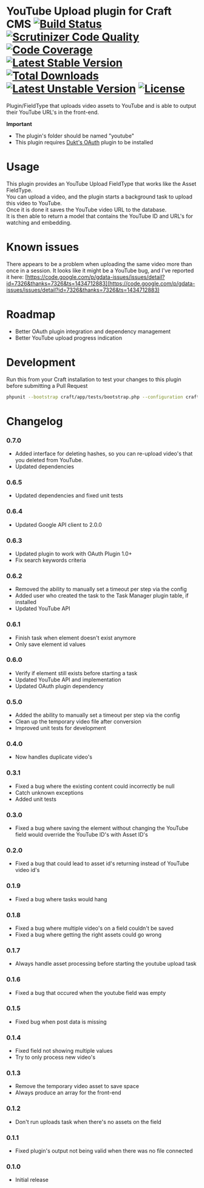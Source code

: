 YouTube Upload plugin for Craft CMS [![Build Status](https://travis-ci.org/boboldehampsink/youtube.svg?branch=develop)](https://travis-ci.org/boboldehampsink/youtube) [![Scrutinizer Code Quality](https://scrutinizer-ci.com/g/boboldehampsink/youtube/badges/quality-score.png?b=develop)](https://scrutinizer-ci.com/g/boboldehampsink/youtube/?branch=develop) [![Code Coverage](https://scrutinizer-ci.com/g/boboldehampsink/youtube/badges/coverage.png?b=develop)](https://scrutinizer-ci.com/g/boboldehampsink/youtube/?branch=develop) [![Latest Stable Version](https://poser.pugx.org/boboldehampsink/youtube/v/stable)](https://packagist.org/packages/boboldehampsink/youtube) [![Total Downloads](https://poser.pugx.org/boboldehampsink/youtube/downloads)](https://packagist.org/packages/boboldehampsink/youtube) [![Latest Unstable Version](https://poser.pugx.org/boboldehampsink/youtube/v/unstable)](https://packagist.org/packages/boboldehampsink/youtube) [![License](https://poser.pugx.org/boboldehampsink/youtube/license)](https://packagist.org/packages/boboldehampsink/youtube)
=================

Plugin/FieldType that uploads video assets to YouTube and is able to output their YouTube URL's in the front-end.

__Important__  
 - The plugin's folder should be named "youtube"  
 - This plugin requires [Dukt's OAuth](https://dukt.net/craft/oauth) plugin to be installed

Usage
=================
This plugin provides an YouTube Upload FieldType that works like the Asset FieldType.  
You can upload a video, and the plugin starts a background task to upload this video to YouTube.  
Once it is done it saves the YouTube video URL to the database.  
It is then able to return a model that contains the YouTube ID and URL's for watching and embedding.

Known issues
=================
There appears to be a problem when uploading the same video more than once in a session.
It looks like it might be a YouTube bug, and I've reported it here: [https://code.google.com/p/gdata-issues/issues/detail?id=7326&thanks=7326&ts=1434712883](https://code.google.com/p/gdata-issues/issues/detail?id=7326&thanks=7326&ts=1434712883)

Roadmap
=================
 - Better OAuth plugin integration and dependency management
 - Better YouTube upload progress indication

Development
=================
Run this from your Craft installation to test your changes to this plugin before submitting a Pull Request
```bash
phpunit --bootstrap craft/app/tests/bootstrap.php --configuration craft/plugins/youtube/phpunit.xml.dist --coverage-text craft/plugins/youtube/tests
```

Changelog
=================
### 0.7.0 ###
 - Added interface for deleting hashes, so you can re-upload video's that you deleted from YouTube.
 - Updated dependencies

### 0.6.5 ###
 - Updated dependencies and fixed unit tests

### 0.6.4 ###
 - Updated Google API client to 2.0.0

### 0.6.3 ###
 - Updated plugin to work with OAuth Plugin 1.0+
 - Fix search keywords criteria

### 0.6.2 ###
 - Removed the ability to manually set a timeout per step via the config
 - Added user who created the task to the Task Manager plugin table, if installed
 - Updated YouTube API

### 0.6.1 ###
 - Finish task when element doesn't exist anymore
 - Only save element id values

### 0.6.0 ###
 - Verify if element still exists before starting a task
 - Updated YouTube API and implementation
 - Updated OAuth plugin dependency

### 0.5.0 ###
 - Added the ability to manually set a timeout per step via the config
 - Clean up the temporary video file after conversion
 - Improved unit tests for development

### 0.4.0 ###
 - Now handles duplicate video's

### 0.3.1 ###
 - Fixed a bug where the existing content could incorrectly be null
 - Catch unknown exceptions
 - Added unit tests

### 0.3.0 ###
 - Fixed a bug where saving the element without changing the YouTube field would override the YouTube ID's with Asset ID's

### 0.2.0 ###
 - Fixed a bug that could lead to asset id's returning instead of YouTube video id's

### 0.1.9 ###
 - Fixed a bug where tasks would hang

### 0.1.8 ###
 - Fixed a bug where multiple video's on a field couldn't be saved
 - Fixed a bug where getting the right assets could go wrong

### 0.1.7 ###
 - Always handle asset processing before starting the youtube upload task

### 0.1.6 ###
 - Fixed a bug that occured when the youtube field was empty

### 0.1.5 ###
 - Fixed bug when post data is missing

### 0.1.4 ###
 - Fixed field not showing multiple values
 - Try to only process new video's

### 0.1.3 ###
 - Remove the temporary video asset to save space
 - Always produce an array for the front-end

### 0.1.2 ###
 - Don't run uploads task when there's no assets on the field

### 0.1.1 ###
 - Fixed plugin's output not being valid when there was no file connected

### 0.1.0 ###
 - Initial release
